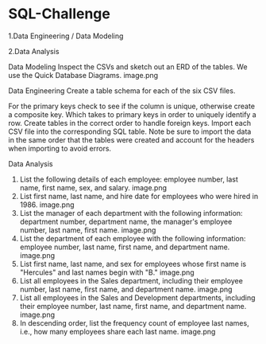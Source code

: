 # SQL-Challenge
1.Data Engineering / Data Modeling

2.Data Analysis

Data Modeling
Inspect the CSVs and sketch out an ERD of the tables. We use the Quick Database Diagrams.
image.png

Data Engineering
Create a table schema for each of the six CSV files.

For the primary keys check to see if the column is unique, otherwise create a composite key. Which takes to primary keys in order to uniquely identify a row.
Create tables in the correct order to handle foreign keys.
Import each CSV file into the corresponding SQL table. Note be sure to import the data in the same order that the tables were created and account for the headers when importing to avoid errors.

Data Analysis
1. List the following details of each employee: employee number, last name, first name, sex, and salary.
image.png
2. List first name, last name, and hire date for employees who were hired in 1986.
image.png
3. List the manager of each department with the following information: department number, department name, the manager's employee number, last name, first name.
image.png
4. List the department of each employee with the following information: employee number, last name, first name, and department name.
image.png
5. List first name, last name, and sex for employees whose first name is "Hercules" and last names begin with "B."
image.png
6. List all employees in the Sales department, including their employee number, last name, first name, and department name.
image.png
7. List all employees in the Sales and Development departments, including their employee number, last name, first name, and department name.
image.png
8. In descending order, list the frequency count of employee last names, i.e., how many employees share each last name.
image.png

